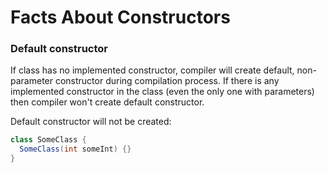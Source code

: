 # Facts About Constructors

### Default constructor

If class has no implemented constructor, compiler will create default, non-parameter constructor during compilation process. If there is any implemented constructor in the class (even the only one with parameters) then compiler won't create default constructor.

Default constructor will not be created:
```java
class SomeClass {
  SomeClass(int someInt) {}
}
```
